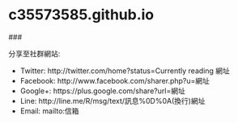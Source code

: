 # c35573585.github.io

###<p>分享至社群網站:</p>
<span style="background-color:#f0f8ff">
<ul>
<li>Twitter: http://twitter.com/home?status=Currently reading 網址</li>

<li>Facebook: http://www.facebook.com/sharer.php?u=網址</li>

<li>Google+: https://plus.google.com/share?url=網址</li>

<li>Line: http://line.me/R/msg/text/訊息%0D%0A(換行)網址</li>

<li>Email: mailto:信箱</li>
</ul></span>
